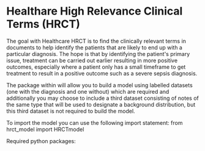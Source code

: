 # Healthare High Relevance Clinical Terms (HRCT)
The goal with Healthcare HRCT is to find the clinically relevant terms in documents to help identify the patients that are likely to end up with a particular diagnosis. The hope is that by identifying the patient's primary issue, treatment can be carried out earlier resulting in more positive outcomes, especially where a patient only has a small timeframe to get treatment to result in a positive outcome such as a severe sepsis diagnosis. 

The package within will allow you to build a model using labelled datasets (one with the diagnosis and one without) which are required and additionally you may choose to include a third dataset consisting of notes of the same type that will be used to designate a background distribution, but this third dataset is not required to build the model.

To import the model you can use the following import statement:
    from hrct_model import HRCTmodel

Required python packages:
